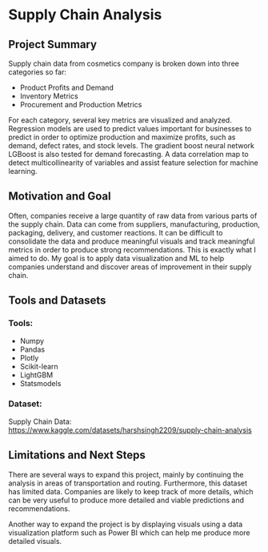 # Supply Chain Analysis
## Project Summary
Supply chain data from cosmetics company is broken down into three categories so far:
- Product Profits and Demand
- Inventory Metrics
- Procurement and Production Metrics

For each category, several key metrics are visualized and analyzed. Regression models are used to predict values important for businesses to predict in order to optimize production and maximize profits, such as demand, defect rates, and stock levels. The gradient boost neural network LGBoost is also tested for demand forecasting. A data correlation map to detect multicollinearity of variables and assist feature selection for machine learning.

## Motivation and Goal
Often, companies receive a large quantity of raw data from various parts of the supply chain. Data can come from suppliers, manufacturing, production, packaging, delivery, and customer reactions. It can be difficult to consolidate the data and produce meaningful visuals and track meaningful metrics in order to produce strong recommendations. This is exactly what I aimed to do. My goal is to apply data visualization and ML to help companies understand and discover areas of improvement in their supply chain.

## Tools and Datasets
### Tools:
- Numpy
- Pandas
- Plotly
- Scikit-learn
- LightGBM
- Statsmodels
### Dataset:
Supply Chain Data: https://www.kaggle.com/datasets/harshsingh2209/supply-chain-analysis

## Limitations and Next Steps
There are several ways to expand this project, mainly by continuing the analysis in areas of transportation and routing. Furthermore, this dataset has limited data. Companies are likely to keep track of more details, which can be very useful to produce more detailed and viable predictions and recommendations.

Another way to expand the project is by displaying visuals using a data visualization platform such as Power BI which can help me produce more detailed visuals.

